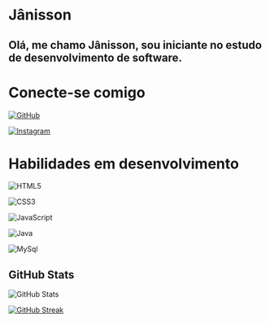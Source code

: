 # Jânisson

## Olá, me chamo Jânisson, sou iniciante no estudo de desenvolvimento de software.

# Conecte-se comigo

[![GitHub](https://img.shields.io/badge/github-A9A9A9?style=for-the-badge&logo=github)](https://github.com/janissondev)

[![Instagram](https://img.shields.io/badge/Instagram-A9A9A9?style=for-the-badge&logo=instagram)](https://www.instagram.com/janisson_7/)

# Habilidades em desenvolvimento

![HTML5](https://img.shields.io/badge/HTML5-A9A9A9?style=for-the-badge&logo=html5)

![CSS3](https://img.shields.io/badge/CSS3-A9A9A9?style=for-the-badge&logo=css3&logoColor=264CE4)

![JavaScript](https://img.shields.io/badge/JavaScript-A9A9A9?style=for-the-badge&logo=javascript)

![Java](https://img.shields.io/badge/Java-A9A9A9?style=for-the-badge&logo=java)

![MySql](https://img.shields.io/badge/MySql-A9A9A9?style=for-the-badge&logo=MySql)


## GitHub Stats

![GitHub Stats](https://github-readme-stats.vercel.app/api?username=janissondev&theme=transparent&bg_color=A9A9A9&border_color=30A3DC&show_icons=true&icon_color=30A3DC&title_color=E94D5F&text_color=FFF)

[![GitHub Streak](https://streak-stats.demolab.com/?user=janissondev&theme=bear&background=A9A9A9&border=30A3DC&dates=FFF)](https://git.io/streak-stats)